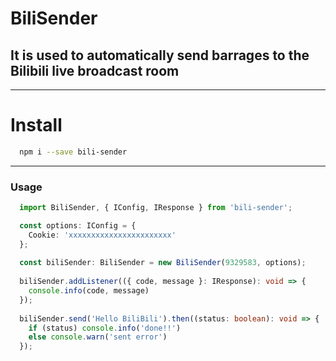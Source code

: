 # BiliSender

## It is used to automatically send barrages to the Bilibili live broadcast room

---

# Install
```bash
  npm i --save bili-sender
```

---

### Usage
```ts
  import BiliSender, { IConfig, IResponse } from 'bili-sender';

  const options: IConfig = {
    Cookie: 'xxxxxxxxxxxxxxxxxxxxxxx'
  };
  
  const biliSender: BiliSender = new BiliSender(9329583, options);
  
  biliSender.addListener(({ code, message }: IResponse): void => {
    console.info(code, message)
  });
  
  biliSender.send('Hello BiliBili').then((status: boolean): void => {
    if (status) console.info('done!!')
    else console.warn('sent error')
  });
```